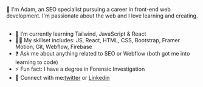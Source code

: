 👋 I'm Adam, an SEO specialist pursuing a career in front-end web development. I'm passionate about the web and I love learning and creating.
<br/> <br/> 
  
- 🌱 I’m currently learning Tailwind, JavaScript & React  
- 🧑‍💻 My skillset includes: JS, React, HTML, CSS, Bootstrap, Framer Motion, Git, Webflow, Firebase
- ❓ Ask me about anything related to SEO or Webflow (both got me into learning to code)  
- ⚡ Fun fact: I have a degree in Forensic Investigation  
- 🤙 Connect with me:<a href="https://twitter.com/adamddurrant" target="_blank">twitter</a> or <a href="https://linkedin.com/in/adam-durrant" target="_blank">Linkedin</a>
